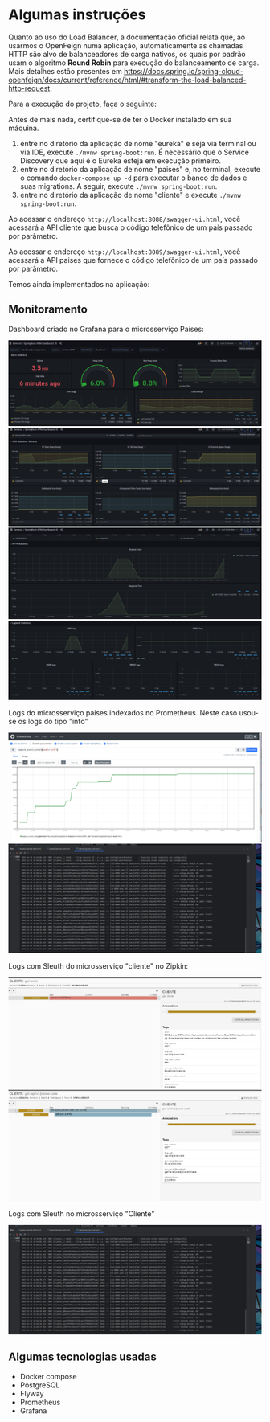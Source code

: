 # Algumas instruções 

Quanto ao uso do Load Balancer, a documentação oficial relata que,
ao usarmos o OpenFeign numa aplicação, automaticamente as chamadas HTTP são
alvo de balanceadores de carga nativos, os quais por padrão usam o algoritmo **Round Robin** para
execução do balanceamento de carga. Mais detalhes estão presentes em https://docs.spring.io/spring-cloud-openfeign/docs/current/reference/html/#transform-the-load-balanced-http-request.

Para a execução do projeto, faça o seguinte:

Antes de mais nada, certifique-se de ter o Docker instalado em sua máquina.

1. entre no diretório da aplicação de nome "eureka" e seja via terminal ou via IDE,
execute `./mvnw spring-boot:run`. É necessário que o Service Discovery que aqui é o Eureka esteja
em execução primeiro.
2. entre no diretório da aplicação de nome "paises" e, no terminal, execute o comando
`docker-compose up -d` para executar o banco de dados e suas migrations. A seguir, execute `./mvnw spring-boot:run`.
3. entre no diretório da aplicação de nome "cliente" e execute `./mvnw spring-boot:run`.

Ao acessar o endereço `http://localhost:8088/swagger-ui.html`, você acessará a API cliente que
busca o código telefônico de um país passado por parâmetro.

Ao acessar o endereço `http://localhost:8089/swagger-ui.html`, você acessará a API paises que
fornece o código telefônico de um país passado por parâmetro.

Temos ainda implementados na aplicação:

## Monitoramento
Dashboard criado no Grafana para o microsserviço Países:

![dashboard 1](paises/images/img.png)
![dashboard 2](paises/images/img_1.png)
![dashboard 3](paises/images/img_2.png)
![dashboard 4](paises/images/img_3.png)

Logs do microsserviço países indexados no Prometheus.
Neste caso usou-se os logs do tipo "info"

![dashboard 5](paises/images/img_4.png)
![dashboard 5](paises/images/img_5.png)

Logs com Sleuth do microsserviço "cliente" no Zipkin:

![dashboard 5](paises/images/img_6.png)
![dashboard 5](paises/images/img_7.png)


Logs com Sleuth no microsserviço "Cliente"

![Logs com Sleuth no microsserviço "cliente"](paises/images/img_5.png)

## Algumas tecnologias usadas
- Docker compose
- PostgreSQL
- Flyway
- Prometheus
- Grafana
